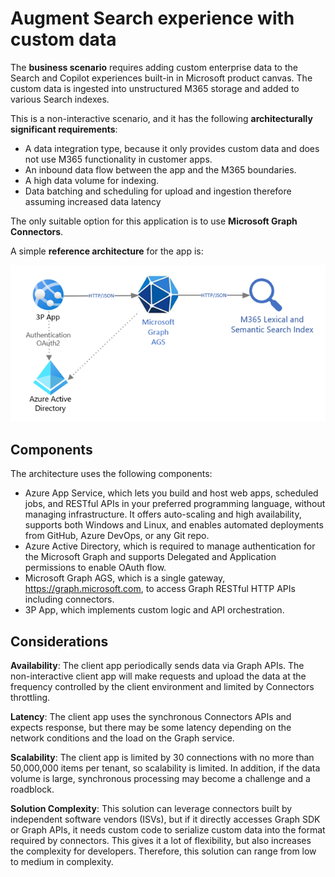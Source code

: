 # Augment Search experience with custom data

The **business scenario** requires adding custom enterprise data to the Search and Copilot experiences built-in in Microsoft product canvas. The custom data is ingested into unstructured M365 storage and added to various Search indexes.

This is a non-interactive scenario, and it has the following **architecturally significant requirements**:

- A data integration type, because it only provides custom data and does not use M365 functionality in customer apps.
- An inbound data flow between the app and the M365 boundaries.
- A high data volume for indexing.
- Data batching and scheduling for upload and ingestion therefore assuming increased data latency

The only suitable option for this application is to use **Microsoft Graph Connectors**.

A simple **reference architecture** for the app is:

![connectors](Connectors.png)

## Components

The architecture uses the following components:

- Azure App Service, which lets you build and host web apps, scheduled jobs, and RESTful APIs in your preferred programming language, without managing infrastructure. It offers auto-scaling and high availability, supports both Windows and Linux, and enables automated deployments from GitHub, Azure DevOps, or any Git repo.
- Azure Active Directory, which is required to manage authentication for the Microsoft Graph and supports Delegated and Application permissions to enable OAuth flow.
- Microsoft Graph AGS, which is a single gateway, <https://graph.microsoft.com>, to access Graph RESTful HTTP APIs including connectors.
- 3P App, which implements custom logic and API orchestration.

## Considerations

**Availability**: The client app periodically sends data via Graph APIs. The non-interactive client app will make requests and upload the data at the frequency controlled by the client environment and limited by Connectors throttling.

**Latency**: The client app uses the synchronous Connectors APIs and expects response, but there may be some latency depending on the network conditions and the load on the Graph service.

**Scalability**: The client app is limited by 30 connections with no more than 50,000,000 items per tenant, so scalability is limited. In addition, if the data volume is large, synchronous processing may become a challenge and a roadblock.

**Solution Complexity**: This solution can leverage connectors built by independent software vendors (ISVs), but if it directly accesses Graph SDK or Graph APIs, it needs custom code to serialize custom data into the format required by connectors. This gives it a lot of flexibility, but also increases the complexity for developers. Therefore, this solution can range from low to medium in complexity.
